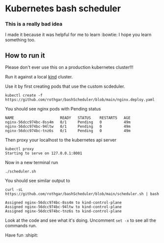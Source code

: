 Kubernetes bash scheduler
============

### This is a really bad idea

I made it because it was helpful for me to learn :bowtie:
I hope you learn something too.

## How to run it 

Please don't ever use this on a production kubernetes cluster!!!

Run it against a local [kind](https://kind.sigs.k8s.io/) cluster.

Use it by first creating pods that use the custom scdeduler.

```
kubectl create -f https://github.com/rothgar/bashScheduler/blob/main/nginx.deploy.yaml
```

You should see nginx pods with Pending status

```
NAME                     READY   STATUS    RESTARTS   AGE
nginx-56dcc974bc-8ss4m   0/1     Pending   0          49m                                              
nginx-56dcc974bc-94ltw   0/1     Pending   0          49m                                              
nginx-56dcc974bc-tnz6s   0/1     Pending   0          49m 
```

Then proxy your localhost to the kubernetes api server

```
kubectl proxy
Starting to serve on 127.0.0.1:8001
```

Now in a new terminal run

```
./scheduler.sh
```

You should see similar output to
```
curl -sL https://github.com/rothgar/bashScheduler/blob/main/scheduler.sh | bash

Assigned nginx-56dcc974bc-8ss4m to kind-control-plane
Assigned nginx-56dcc974bc-94ltw to kind-control-plane
Assigned nginx-56dcc974bc-tnz6s to kind-control-plane
```

Look at the code and see what it's doing.
Uncomment `set -x` to see all the commands run.

Have fun :shipit:
